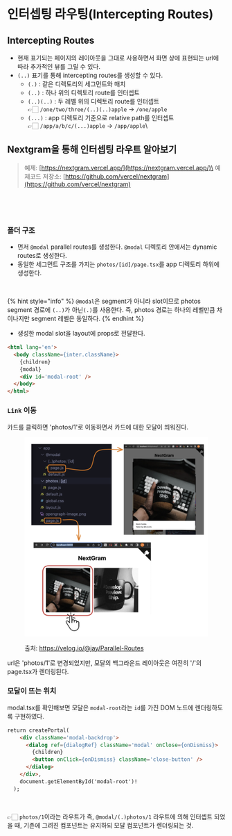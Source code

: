# 인터셉팅 라우팅(Intercepting Routes)

## Intercepting Routes

* 현재 표기되는 페이지의 레이아웃을 그대로 사용하면서 화면 상에 표현되는 url에 따라 추가적인 뷰를 그릴 수 있다.&#x20;
* `(..)` 표기를 통해 intercepting routes를 생성할 수 있다.
  * `(.)` : 같은 디렉토리의 세그먼트와 매치
  * `(..)` : 하나 위의 디렉토리 route를 인터셉트
  * `(..)(..)` : 두 레벨 위의 디렉토리 route를 인터셉트\
    👉🏻 `/one/two/three/(..)(..)apple` -> `/one/apple`
  * `(...)` : app 디렉토리 기준으로 relative path를 인터셉트\
    👉🏻 `/app/a/b/c/(...)apple` -> `/app/apple`\




## Nextgram을 통해 인터셉팅 라우트 알아보기

> 예제: [https://nextgram.vercel.app/](https://nextgram.vercel.app/)\
> 예제코드 저장소: [https://github.com/vercel/nextgram](https://github.com/vercel/nextgram)

<figure><img src="../.gitbook/assets/스크린샷 2024-07-16 오전 11.42.04.png" alt=""><figcaption></figcaption></figure>

<figure><img src="../.gitbook/assets/스크린샷 2024-07-16 오전 11.42.53.png" alt=""><figcaption></figcaption></figure>

### 폴더 구조

* 먼저 `@modal` parallel routes를 생성한다. `@modal` 디렉토리 안에서는 dynamic routes로 생성한다.&#x20;
* 동일한 세그먼트 구조를 가지는 `photos/[id]/page.tsx`를 app 디렉토리 하위에 생성한다.&#x20;

<figure><img src="../.gitbook/assets/스크린샷 2024-07-16 오후 12.37.55.png" alt=""><figcaption></figcaption></figure>

{% hint style="info" %}
`@modal`은 segment가 아니라 slot이므로 photos segment 경로에 `(..)`가 아닌`(.)`를 사용한다. 즉, photos 경로는 하나의 레벨만큼 차이나지만 segment 레벨은 동일하다.&#x20;
{% endhint %}

* 생성한 modal slot을 layout에 props로 전달한다.&#x20;

```html
<html lang='en'>
  <body className={inter.className}>
    {children}
    {modal}
    <div id='modal-root' />
  </body>
</html>
```



### `Link` 이동

카드를 클릭하면 'photos/1'로 이동하면서 카드에 대한 모달이 띄워진다.&#x20;

<figure><img src="../.gitbook/assets/image-1.png" alt=""><figcaption><p>출처: <a href="https://velog.io/@jay/Parallel-Routes">https://velog.io/@jay/Parallel-Routes</a></p></figcaption></figure>

url은 'photos/1'로 변경되었지만, 모달의 백그라운드 레이아웃은 여전히 '/'의 page.tsx가 렌더링된다.&#x20;



### 모달이 뜨는 위치

modal.tsx를 확인해보면 모달은 `modal-root`라는 `id`를 가진 DOM 노드에 렌더링하도록 구현하였다.

```html
return createPortal(
    <div className='modal-backdrop'>
      <dialog ref={dialogRef} className='modal' onClose={onDismiss}>
        {children}
        <button onClick={onDismiss} className='close-button' />
      </dialog>
    </div>,
    document.getElementById('modal-root')!
  );
```

<figure><img src="../.gitbook/assets/스크린샷 2024-07-16 오후 12.58.43.png" alt=""><figcaption></figcaption></figure>



👉🏻 `photos/1`이라는 라우트가 즉, `@modal/(.)photos/1` 라우트에 의해 인터셉트 되었을 때, 기존에 그려진 컴포넌트는 유지하되 모달 컴포넌트가 렌더링되는 것.
